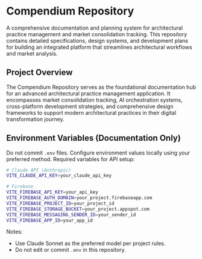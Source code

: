 # Compendium Repository

<!-- 
    ⚠️  IMPORTANT: COMMIT RESTRICTIONS ⚠️
    ======================================
    ONLY THE REPOSITORY OWNER CAN MAKE COMMITS TO GITHUB
    AI ASSISTANTS ARE NOT ALLOWED TO COMMIT CHANGES
    ======================================
-->

A comprehensive documentation and planning system for architectural practice management and market consolidation tracking. This repository contains detailed specifications, design systems, and development plans for building an integrated platform that streamlines architectural workflows and market analysis.

## Project Overview

The Compendium Repository serves as the foundational documentation hub for an advanced architectural practice management application. It encompasses market consolidation tracking, AI orchestration systems, cross-platform development strategies, and comprehensive design frameworks to support modern architectural practices in their digital transformation journey.

## Environment Variables (Documentation Only)

Do not commit `.env` files. Configure environment values locally using your preferred method. Required variables for API setup:

```bash
# Claude API (Anthropic)
VITE_CLAUDE_API_KEY=your_claude_api_key

# Firebase
VITE_FIREBASE_API_KEY=your_api_key
VITE_FIREBASE_AUTH_DOMAIN=your_project.firebaseapp.com
VITE_FIREBASE_PROJECT_ID=your_project_id
VITE_FIREBASE_STORAGE_BUCKET=your_project.appspot.com
VITE_FIREBASE_MESSAGING_SENDER_ID=your_sender_id
VITE_FIREBASE_APP_ID=your_app_id
```

Notes:
- Use Claude Sonnet as the preferred model per project rules.
- Do not edit or commit `.env` in this repository.
